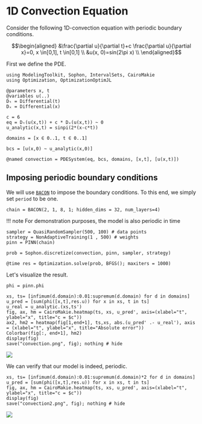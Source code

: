# 1D Convection Equation

Consider the following 1D-convection equation with periodic boundary conditions.

```math
\begin{aligned}
&\frac{\partial u}{\partial t}+c \frac{\partial u}{\partial x}=0, x \in[0,1], t \in[0,1] \\
&u(x, 0)=sin(2\pi x) \\
\end{aligned}
```

First we define the PDE.

```@example convection
using ModelingToolkit, Sophon, IntervalSets, CairoMakie
using Optimization, OptimizationOptimJL

@parameters x, t
@variables u(..)
Dₜ = Differential(t)
Dₓ = Differential(x)

c = 6
eq = Dₜ(u(x,t)) + c * Dₓ(u(x,t)) ~ 0
u_analytic(x,t) = sinpi(2*(x-c*t))

domains = [x ∈ 0..1, t ∈ 0..1]

bcs = [u(x,0) ~ u_analytic(x,0)]

@named convection = PDESystem(eq, bcs, domains, [x,t], [u(x,t)])
```
## Imposing periodic boundary conditions
We will use [`BACON`](@ref) to impose the boundary conditions. To this end, we simply set `period` to be one.

```@example convection
chain = BACON(2, 1, 8, 1; hidden_dims = 32, num_layers=4)
```

!!! note
    For demonstration purposes, the model is also periodic in time

```@example convection
sampler = QuasiRandomSampler(500, 100) # data points
strategy = NonAdaptiveTraining(1 , 500) # weights
pinn = PINN(chain)

prob = Sophon.discretize(convection, pinn, sampler, strategy) 

@time res = Optimization.solve(prob, BFGS(); maxiters = 1000)
```

Let's visualize the result.

```@example convection
phi = pinn.phi

xs, ts= [infimum(d.domain):0.01:supremum(d.domain) for d in domains]
u_pred = [sum(phi([x,t],res.u)) for x in xs, t in ts]
u_real = u_analytic.(xs,ts')
fig, ax, hm = CairoMakie.heatmap(ts, xs, u_pred', axis=(xlabel="t", ylabel="x", title="c = $c"))
ax2, hm2 = heatmap(fig[1,end+1], ts,xs, abs.(u_pred' .- u_real'), axis = (xlabel="t", ylabel="x", title="Absolute error"))
Colorbar(fig[:, end+1], hm2)
display(fig)
save("convection.png", fig); nothing # hide
```
![](convection.png)

We can verify that our model is indeed, periodic.

```@example convection
xs, ts= [infimum(d.domain):0.01:supremum(d.domain)*2 for d in domains]
u_pred = [sum(phi([x,t],res.u)) for x in xs, t in ts]
fig, ax, hm = CairoMakie.heatmap(ts, xs, u_pred', axis=(xlabel="t", ylabel="x", title="c = $c"))
display(fig)
save("convection2.png", fig); nothing # hide
```
![](convection2.png)

